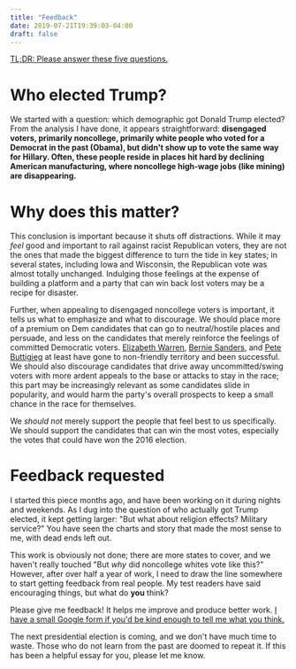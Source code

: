 ```yaml
---
title: "Feedback"
date: 2019-07-21T19:39:03-04:00
draft: false
---
```


[TL;DR: Please answer these five questions.](https://forms.gle/GVBzDjYxRgDm5Saa6)

# Who elected Trump?

We started with a question: which demographic got Donald Trump elected?  From the analysis I have done, it appears straightforward: **disengaged voters, primarily noncollege, primarily white people who voted for a Democrat in the past (Obama), but didn't show up to vote the same way for Hillary.  Often, these people reside in places hit hard by declining American manufacturing, where noncollege high-wage jobs (like mining) are disappearing.**

# Why does this matter?

This conclusion is important because it shuts off distractions.  While it may _feel_ good and important to rail against racist Republican voters, they are not the ones that made the biggest difference to turn the tide in key states; in several states, including Iowa and Wisconsin, the Republican vote was almost totally unchanged.  Indulging those feelings at the expense of building a platform and a party that can win back lost voters may be a recipe for disaster.

Further, when appealing to disengaged noncollege voters is important, it tells us what to emphasize and what to discourage.  We should place more of a premium on Dem candidates that can go to neutral/hostile places and persuade, and less on the candidates that merely reinforce the feelings of committed Democratic voters.  [Elizabeth Warren](https://www.politico.com/story/2019/05/11/warren-west-virginia-2020-1317611), [Bernie Sanders](https://thehill.com/homenews/campaign/439027-sanders-townhall-audience-cheers-after-fox-news-host-asks-if-theyd-support), and [Pete Buttigieg](https://www.nytimes.com/interactive/2019/05/19/us/politics/buttigieg-fox-town-hall.html) at least have gone to non-friendly territory and been successful.  We should also discourage candidates that drive away uncommitted/swing voters with more ardent appeals to the base or attacks to stay in the race; this part may be increasingly relevant as some candidates slide in popularity, and would harm the party's overall prospects to keep a small chance in the race for themselves.

We _should not_ merely support the people that feel best to us specifically.  We should support the candidates that can win the most votes, especially the votes that could have won the 2016 election.

# Feedback requested

I started this piece months ago, and have been working on it during nights and weekends.  As I dug into the question of who actually got Trump elected, it kept getting larger: "But what about religion effects?  Military service?"  You have seen the charts and story that made the most sense to me, with dead ends left out.

This work is obviously not done; there are more states to cover, and we haven't really touched "But *why* did noncollege whites vote like this?"  However, after over half a year of work, I need to draw the line somewhere to start getting feedback from real people.  My test readers have said encouraging things, but what do **you** think?

Please give me feedback!  It helps me improve and produce better work.  [I have a small Google form if you'd be kind enough to tell me what you think.](https://forms.gle/GVBzDjYxRgDm5Saa6)

The next presidential election is coming, and we don't have much time to waste.  Those who do not learn from the past are doomed to repeat it.  If this has been a helpful essay for you, please let me know.
